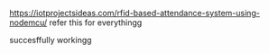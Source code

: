 https://iotprojectsideas.com/rfid-based-attendance-system-using-nodemcu/
refer this for everythingg

succesffully workingg
